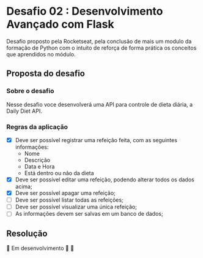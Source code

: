 # Desafio 02 :  Desenvolvimento Avançado com Flask

Desafio proposto pela Rocketseat, pela conclusão de mais um modulo da formação de Python com o intuito de reforça de forma prática os conceitos que aprendidos no módulo.

## Proposta do desafio

### Sobre o desafio

Nesse desafio voce desenvolverá uma API para controle de dieta diária, a Daily Diet API.

### Regras da aplicação

- [x] Deve ser possível registrar uma refeição feita, com as seguintes informações:
  - Nome
  - Descrição
  - Data e Hora
  - Está dentro ou não da dieta
- [x] Deve ser possível editar uma refeição, podendo alterar todos os dados acima;
- [x] Deve ser possível apagar uma refeição;
- [ ] Deve ser possível listar todas as refeições;
- [ ] Deve ser possível visualizar uma única refeição;
- [ ] As informações devem ser salvas em um banco de dados;

## Resolução

:construction: Em desenvolvimento :construction_worker: :construction:
